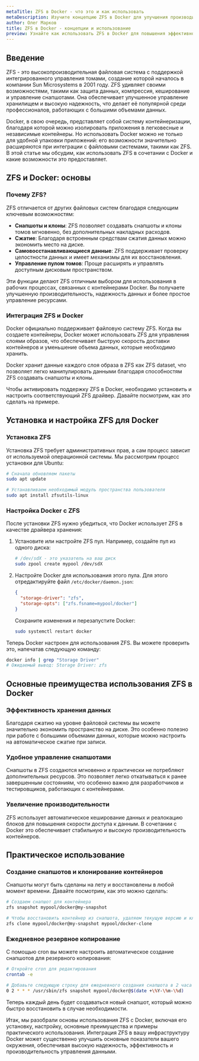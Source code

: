 ```yaml
---
metaTitle: ZFS в Docker - что это и как использовать
metaDescription: Изучите концепцию ZFS в Docker для улучшения производительности и надежности контейнеров, рассмотрите возможности интеграции и примеры использования
author: Олег Марков
title: ZFS в Docker - концепции и использование
preview: Узнайте как использовать ZFS в Docker для повышения эффективности контейнеризации, примеры и особенности интеграции помогут вам освоить технологию
---
```


## Введение

ZFS - это высокопроизводительная файловая система с поддержкой интегрированного управления томами, создание которой началось в компании Sun Microsystems в 2001 году. ZFS удивляет своими возможностями, такими как защита данных, компрессия, кеширование и управление снапшотами. Она обеспечивает улучшенное управление хранилищем и высокую надежность, что делает её популярной среди профессионалов, работающих с большими объемами данных.

Docker, в свою очередь, представляет собой систему контейнеризации, благодаря которой можно изолировать приложения в легковесные и независимые контейнеры. Но использовать Docker можно не только для удобной упаковки приложений: его возможности значительно расширяются при интеграции с файловыми системами, такими как ZFS. В этой статье мы обсудим, как использовать ZFS в сочетании с Docker и какие возможности это предоставляет.

## ZFS и Docker: основы

### Почему ZFS?

ZFS отличается от других файловых систем благодаря следующим ключевым возможностям:

- **Снапшоты и клоны**: ZFS позволяет создавать снапшоты и клоны томов мгновенно, без дополнительных накладных расходов.
- **Сжатие**: Благодаря встроенным средствам сжатия данных можно экономить место на диске.
- **Самовосстанавливающиеся данные**: ZFS поддерживает проверку целостности данных и имеет механизмы для их восстановления.
- **Управление пулом томов**: Проще расширять и управлять доступным дисковым пространством.

Эти функции делают ZFS отличным выбором для использования в рабочих процессах, связанных с контейнерами Docker. Вы получаете улучшенную производительность, надежность данных и более простое управление ресурсами.

### Интеграция ZFS и Docker

Docker официально поддерживает файловую систему ZFS. Когда вы создаете контейнеры, Docker может использовать ZFS для управления слоями образов, что обеспечивает быструю скорость доставки контейнеров и уменьшение объема данных, которые необходимо хранить.

Docker хранит данные каждого слоя образа в ZFS как ZFS dataset, что позволяет легко манипулировать данными благодаря способностям ZFS создавать снапшоты и клоны.

Чтобы активировать поддержку ZFS в Docker, необходимо установить и настроить соответствующий ZFS драйвер. Давайте посмотрим, как это сделать на примере.

## Установка и настройка ZFS для Docker

### Установка ZFS

Установка ZFS требует административных прав, а сам процесс зависит от используемой операционной системы. Мы рассмотрим процесс установки для Ubuntu:

```bash
# Сначала обновляем пакеты
sudo apt update

# Устанавливаем необходимый модуль пространства пользователя
sudo apt install zfsutils-linux
```

### Настройка Docker с ZFS

После установки ZFS нужно убедиться, что Docker использует ZFS в качестве драйвера хранения:

1. Установите или настройте ZFS пул. Например, создайте пул из одного диска:

   ```bash
   # /dev/sdX - это указатель на ваш диск
   sudo zpool create mypool /dev/sdX
   ```

2. Настройте Docker для использования этого пула. Для этого отредактируйте файл `/etc/docker/daemon.json`:

   ```json
   {
     "storage-driver": "zfs",
     "storage-opts": ["zfs.fsname=mypool/docker"]
   }
   ```

   Сохраните изменения и перезапустите Docker:

   ```bash
   sudo systemctl restart docker
   ```

Теперь Docker настроен для использования ZFS. Вы можете проверить это, напечатав следующую команду:

```bash
docker info | grep "Storage Driver"
# Ожидаемый вывод: Storage Driver: zfs
```

## Основные преимущества использования ZFS в Docker

### Эффективность хранения данных

Благодаря сжатию на уровне файловой системы вы можете значительно экономить пространство на диске. Это особенно полезно при работе с большими объемами данных, которые можно настроить на автоматическое сжатие при записи.

### Удобное управление снапшотами

Снапшоты в ZFS создаются мгновенно и практически не потребляют дополнительных ресурсов. Это позволяет легко откатываться к ранее завершенным состояниям, что особенно важно для разработчиков и тестировщиков, работающих с контейнерами.

### Увеличение производительности

ZFS использует автоматическое кеширование данных и реалокацию блоков для повышения скорости доступа к данным. В сочетании с Docker это обеспечивает стабильную и высокую производительность контейнеров.

## Практическое использование

### Создание снапшотов и клонирование контейнеров

Снапшоты могут быть сделаны на лету и восстановлены в любой момент времени. Давайте посмотрим, как это можно сделать:

```bash
# Создаем снапшот для контейнера
zfs snapshot mypool/docker@my-snapshot

# Чтобы восстановить контейнер из снапшота, удаляем текущую версию и клонируем снапшот
zfs clone mypool/docker@my-snapshot mypool/docker-clone
```

### Ежедневное резервное копирование

С помощью cron вы можете настроить автоматическое создание снапшотов для резервного копирования:

```bash
# Откройте cron для редактирования
crontab -e

# Добавьте следующую строку для ежедневного создания снапшота в 2 часа ночи
0 2 * * * /usr/sbin/zfs snapshot mypool/docker@$(date +\%Y-\%m-\%d)
```

Теперь каждый день будет создаваться новый снапшот, который можно быстро восстановить в случае необходимости.

Итак, мы разобрали основы использования ZFS с Docker, включая его установку, настройку, основные преимущества и примеры практического использования. Интеграция ZFS в вашу инфраструктуру Docker может существенно улучшить основные показатели вашего окружения, обеспечивая высокую надежность, эффективность и производительность управления данными.
